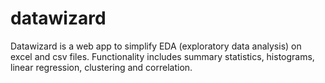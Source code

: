 # datawizard
Datawizard is a web app to simplify EDA (exploratory data analysis) on excel and csv files. Functionality includes summary statistics, histograms, linear regression, clustering and correlation. 
